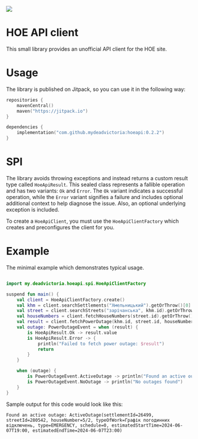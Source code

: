 [![](https://jitpack.io/v/mydeadvictoria/hoeapi.svg)](https://jitpack.io/#mydeadvictoria/hoeapi)

# HOE API client
This small library provides an unofficial API client for the HOE site.

# Usage
The library is published on Jitpack, so you can use it in the following way:
```kotlin
repositories {
    mavenCentral()
    maven("https://jitpack.io")
}

dependencies {
    implementation("com.github.mydeadvictoria:hoeapi:0.2.2")
}
```

# SPI
The library avoids throwing exceptions and instead returns a custom result type called `HoeApiResult`.
This sealed class represents a fallible operation and has two variants: `Ok` and `Error`.
The `Ok` variant indicates a successful operation, while the `Error` variant signifies
a failure and includes optional additional context to help diagnose the issue. Also,
an optional underlying exception is included.

To create a `HoeApiClient`, you must use the `HoeApiClientFactory` which creates
and preconfigures the client for you.

# Example
The minimal example which demonstrates typical usage.
```kotlin

import my.deadvictoria.hoeapi.spi.HoeApiClientFactory

suspend fun main() {
    val client = HoeApiClientFactory.create()
    val khm = client.searchSettlements("Хмельницький").getOrThrow()[0]
    val street = client.searchStreets("зарічанська", khm.id).getOrThrow()[0]
    val houseNumbers = client.fetchHouseNumbers(street.id).getOrThrow()
    val result = client.fetchPowerOutage(khm.id, street.id, houseNumbers.random())
    val outage: PowerOutageEvent = when (result) {
        is HoeApiResult.Ok -> result.value
        is HoeApiResult.Error -> {
            println("Failed to fetch power outage: $result")
            return
        }
    }

    when (outage) {
        is PowerOutageEvent.ActiveOutage -> println("Found an active outage: $outage")
        is PowerOutageEvent.NoOutage -> println("No outages found")
    }
}
```
Sample output for this code would look like this:
```shell
Found an active outage: ActiveOutage(settlementId=26499, streetId=280542, houseNumber=5/2, typeOfWork=Графік погодинних відключень, type=EMERGENCY, schedule=0, estimatedStartTime=2024-06-07T19:00, estimatedEndTime=2024-06-07T23:00)
```
